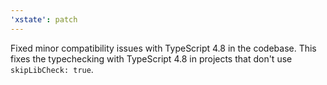 ```yaml
---
'xstate': patch
---
```


Fixed minor compatibility issues with TypeScript 4.8 in the codebase. This fixes the typechecking with TypeScript 4.8 in projects that don't use `skipLibCheck: true`.

